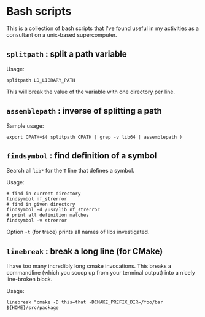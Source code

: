 # Bash scripts

This is a collection of bash scripts that I've found useful in my activities 
as a consultant on a unix-based supercomputer.

## `splitpath` : split a path variable

Usage:

```
splitpath LD_LIBRARY_PATH
```

This will break the value of the variable with one directory per line.

## `assemblepath` : inverse of splitting a path

Sample usage:

```
export CPATH=$( splitpath CPATH | grep -v lib64 | assemblepath )
```

## `findsymbol` : find definition of a symbol

Search all `lib*` for the `T` line that defines a symbol.

Usage:

```
# find in current directory
findsymbol nf_strerror
# find in given directory
findsymbol -d /usr/lib nf_strerror
# print all definition matches
findsymbol -v strerror
```

Option `-t` (for trace) prints all names of libs investigated.

## `linebreak` : break a long line (for CMake)

I have too many incredibly long cmake invocations. 
This breaks a commandline (which you scoop up from your terminal output)
into a nicely line-broken block.

Usage:

```
linebreak "cmake -D this=that -DCMAKE_PREFIX_DIR=/foo/bar ${HOME}/src/package
```


